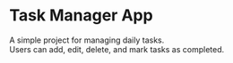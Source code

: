 # Task Manager App

A simple project for managing daily tasks.  
Users can add, edit, delete, and mark tasks as completed.
